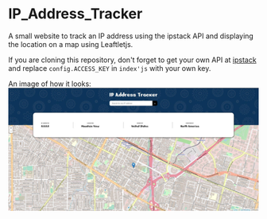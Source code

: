 # IP_Address_Tracker
A small website to track an IP address using the ipstack API and displaying the location on a map using Leaftletjs.

If you are cloning this repository, don't forget to get your own API at [ipstack](https://ipstack.com/) and replace `config.ACCESS_KEY` in `index'js` with your own key. 

An image of how it looks:
![IP Tracker](image.JPG)
